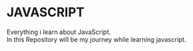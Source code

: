# JAVASCRIPT
Everything i learn about JavaScript.<br>
In this Repository will be my journey while learning javascript.
